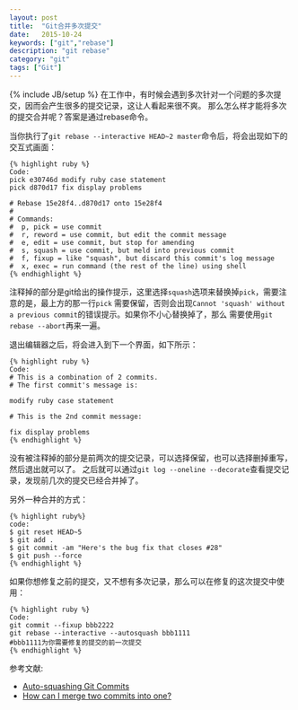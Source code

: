 ```yaml
---
layout: post
title:  "Git合并多次提交"
date:   2015-10-24
keywords: ["git","rebase"]
description: "git rebase"
category: "git"
tags: ["Git"]
---
```

{% include JB/setup %}
在工作中，有时候会遇到多次针对一个问题的多次提交，因而会产生很多的提交记录，这让人看起来很不爽。
那么怎么样才能将多次的提交合并呢？答案是通过rebase命令。

当你执行了`git rebase --interactive HEAD~2 master`命令后，将会出现如下的交互式画面：

    {% highlight ruby %}
    Code:
    pick e30746d modify ruby case statement
    pick d870d17 fix display problems

    # Rebase 15e28f4..d870d17 onto 15e28f4
    #
    # Commands:
    #  p, pick = use commit
    #  r, reword = use commit, but edit the commit message
    #  e, edit = use commit, but stop for amending
    #  s, squash = use commit, but meld into previous commit
    #  f, fixup = like "squash", but discard this commit's log message
    #  x, exec = run command (the rest of the line) using shell
    {% endhighlight %}

注释掉的部分是git给出的操作提示，这里选择`squash`选项来替换掉`pick`，需要注意的是，最上方的那一行`pick`
需要保留，否则会出现`Cannot 'squash' without a previous commit`的错误提示。如果你不小心替换掉了，那么
需要使用`git rebase --abort`再来一遍。

退出编辑器之后，将会进入到下一个界面，如下所示：

    {% highlight ruby %}
    Code:
    # This is a combination of 2 commits.
    # The first commit's message is:

    modify ruby case statement

    # This is the 2nd commit message:

    fix display problems
    {% endhighlight %}

没有被注释掉的部分是前两次的提交记录，可以选择保留，也可以选择删掉重写，然后退出就可以了。
之后就可以通过`git log --oneline --decorate`查看提交记录，发现前几次的提交已经合并掉了。

另外一种合并的方式：

    {% highlight ruby%}
    code:
    $ git reset HEAD~5
    $ git add .
    $ git commit -am "Here's the bug fix that closes #28"
    $ git push --force
    {% endhighlight %}

如果你想修复之前的提交，又不想有多次记录，那么可以在修复的这次提交中使用：

    {% highlight ruby %}
    Code:
    git commit --fixup bbb2222
    git rebase --interactive --autosquash bbb1111
    #bbb1111为你需要修复的提交的前一次提交
    {% endhighlight %}



参考文献:

- [Auto-squashing Git Commits](https://robots.thoughtbot.com/autosquashing-git-commits "Auto-squashing Git Commits")
- [How can I merge two commits into one?](http://stackoverflow.com/questions/2563632/how-can-i-merge-two-commits-into-one "How can I merge two commits into one?")
